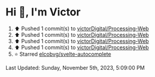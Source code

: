 <h1>Hi 👋, I'm Victor </h1>

<!--RECENT_ACTIVITY:start-->
1. ⬆️ Pushed 1 commit(s) to [victorDigital/Processing-Web](https://github.com/victorDigital/Processing-Web)<br>
2. ⬆️ Pushed 1 commit(s) to [victorDigital/Processing-Web](https://github.com/victorDigital/Processing-Web)<br>
3. ⬆️ Pushed 1 commit(s) to [victorDigital/Processing-Web](https://github.com/victorDigital/Processing-Web)<br>
4. ⬆️ Pushed 1 commit(s) to [victorDigital/Processing-Web](https://github.com/victorDigital/Processing-Web)<br>
5. ⭐ Starred [elcobvg/svelte-autocomplete](https://github.com/elcobvg/svelte-autocomplete)<br>
<!--RECENT_ACTIVITY:end-->

<!--RECENT_ACTIVITY:last_update-->
Last Updated: Sunday, November 5th, 2023, 5:09:00 PM
<!--RECENT_ACTIVITY:last_update_end-->
